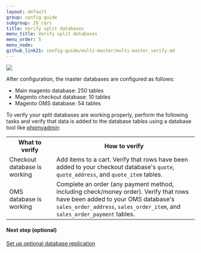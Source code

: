 ```yaml
---
layout: default
group: config-guide
subgroup: 20_cqrs
title: Verify split databases
menu_title: Verify split databases
menu_order: 5
menu_node: 
github_link21: config-guide/multi-master/multi-master_verify.md
---
```


<img src="{{ site.baseurl }}common/images/ee-only_large.png">

After configuration, the master databases are configured as follows:

*	Main magento database: 250 tables
*	Magento checkout database: 10 tables
*	Magento OMS database: 54 tables

To verify your split databases are working properly, perform the following tasks and verify that data is added to the database tables using a database tool like <a href="{{ site.gdeurl21 }}install-gde/prereq/optional.html#install-optional-phpmyadmin" target="_blank">phpmyadmin</a>:

<table>
<tbody>
	<col width="25%">
	<col width="75%">
	<tr>
		<th>What to verify</th>
		<th>How to verify</th>
	</tr>
<tr>
	<td>Checkout database is working</td>
	<td>Add items to a cart. Verify that rows have been added to your checkout database's <code>quote</code>, <code>quote_address</code>, and <code>quote_item</code> tables.</td>
</tr>
<tr>
	<td>OMS database is working</td>
	<td>Complete an order (any payment method, including check/money order). Verify that rows have been added to your OMS database's <code>sales_order_address</code>, <code>sales_order_item</code>, and <code>sales_order_payment</code> tables.</td>
</tr>
</tbody>
</table>


#### Next step (optional)
<a href="{{ site.gdeurl21 }}config-guide/multi-master/multi-master_slavedb.html">Set up optional database replication</a>